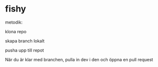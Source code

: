 # fishy

metodik:

klona repo

skapa branch lokalt

pusha upp till repot

När du är klar med branchen, pulla in dev i den och öppna en pull request
